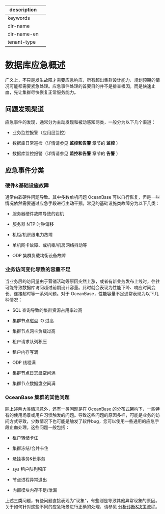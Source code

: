 |description||
|---|---|
|keywords||
|dir-name||
|dir-name-en||
|tenant-type||

# 数据库应急概述

广义上，不只是发生故障才需要应急响应，所有超出集群设计能力、规划预期的情况可能都需要紧急处理。应急事件处理的首要目的并不是排查根因，而是快速止血，先让集群尽快恢复正常服务能力。

## 问题发现渠道

应急事件的发现，通常分为主动发现和被动感知两类，一般分为以下几个渠道：

* 业务监控报警（应用层监控）

* 数据库日常巡检（详情请参见 **监控和告警** 章节的 **监控** ）

* 数据库监控报警（详情请参见 **监控和告警** 章节的 **告警** ）

## 应急事件分类

### 硬件&基础设施故障

通常由软硬件问题导致。其中多数单机问题 OceanBase 可以自行恢复，但是一些情况依然需要通过应急手段进行主动干预。常见的基础设施类故障分为以下几类：

* 服务器硬件故障导致的宕机

* 服务器 NTP 时钟偏移

* 机柜/机房级电力故障

* 单机网卡故障、或机柜/机房网络抖动等

* ODP 集群负载均衡设备故障

### 业务访问变化导致的容量不足

当业务层的访问量由于营销活动等原因突然上涨，或者有新业务发布上线时，往往可能导致数据库访问超过前期设计容量。此时就会表现为性能下降、响应时间变长、连接超时等一系列问题。对于 OceanBase，性能容量不足通常表现为以下几种情况：

* SQL 查询导致的集群资源占用率过高

* 集群节点磁盘 IO 过高

* 集群节点网卡负载过高

* 租户请求队列积压

* 租户内存写满

* ODP 线程满

* 集群节点日志盘空间满

* 集群节点数据盘空间满

### OceanBase 集群的其他问题

除上述两大类情况意外，还有一类问题是在 OceanBase 的分布式架构下，一些特有的使用场景或用户习惯触发的问题。导致这些问题的原因多样，可能是业务的访问方式导致，少数情况下也可能是触发了软件bug，您可以使用一些通用的应急手段止血处理。这些问题一般包括：

* 租户转储卡住

* 集群冻结/合并卡住

* 悬挂事务&长事务

* sys 租户队列积压

* 节点进程异常退出

* 内部模块内存不足/泄漏

上述三类问题，有些问题直接表现为"现象"，有些则是导致其他异常现象的原因。关于如何针对这些不同的应急场景进行正确的处理，请参见 [分析诊断\&决策流程](../1100.emergency-response/200.analysis-diagnosis-and-decision-making-process.md)。
